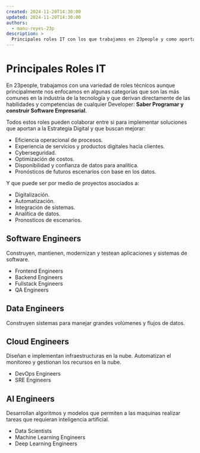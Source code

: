 ```yaml
---
created: 2024-11-20T14:30:00
updated: 2024-11-20T14:30:00
authors:
  - manu-reyes-23p
description: >
  Principales roles IT con los que trabajamos en 23people y como aportan a la estrategia digital.
---
```


# Principales Roles IT

En 23people, trabajamos con una variedad de roles técnicos aunque principalmente nos enfocamos en algunas categorias que son las más comunes en la industria de la tecnología y que derivan directamente de las habilidades y competencias de cualquier Developer: **Saber Programar y construir Software Empresarial**.

Todos estos roles pueden colaborar entre si para implementar soluciones que aportan a la Estrategia Digital y que buscan mejorar:

- Eficiencia operacional de procesos.
- Experiencia de servicios y productos digitales hacia clientes.
- Cyberseguridad.
- Optimización de costos.
- Disponibilidad y confianza de datos para analítica.
- Pronósticos de futuros escenarios con base en los datos.

Y que puede ser por medio de proyectos asociados a:

- Digitalización.
- Automatización.
- Integración de sistemas.
- Analítica de datos.
- Pronosticos de escenarios.

## Software Engineers

Construyen, mantienen, modernizan y testean aplicaciones y sistemas de software.

- Frontend Engineers
- Backend Engineers
- Fullstack Engineers
- QA Engineers

## Data Engineers

Construyen sistemas para manejar grandes volúmenes y flujos de datos.

## Cloud Engineers

Diseñan e implementan infraestructuras en la nube. Automatizan el monitoreo y gestionan los recursos en la nube.

- DevOps Engineers
- SRE Engineers

## AI Engineers

Desarrollan algoritmos y modelos que permiten a las maquinas realizar tareas que requieran inteligencia artificial.

- Data Scientists
- Machine Learning Engineers
- Deep Learning Engineers
